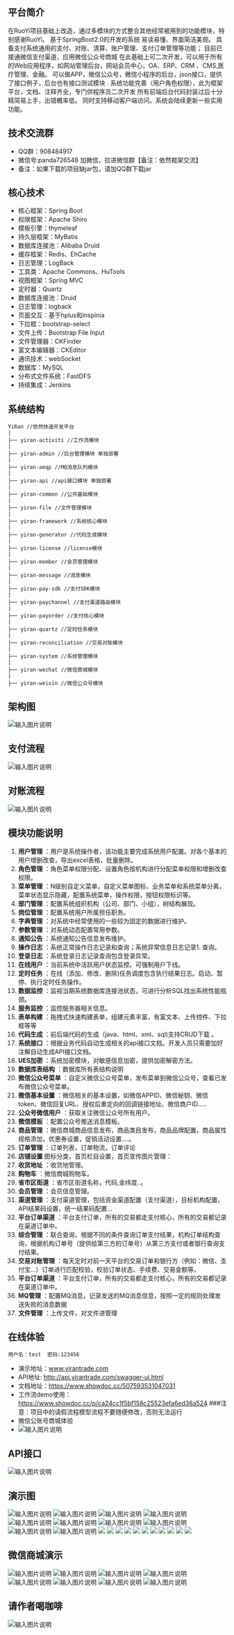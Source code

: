 ## 平台简介
在RuoYi项目基础上改造，通过多模块的方式整合其他经常被用到的功能模块，特别感谢RuoYi。
基于SpringBoot2.0的开发的系统 易读易懂、界面简洁美观。
具备支付系统通用的支付、对账、清算、账户管理、支付订单管理等功能；
目前已接通微信支付渠道，应用微信公众号商城
在此基础上可二次开发，可以用于所有的Web应用程序，如网站管理后台，网站会员中心，OA、ERP、CRM 、CMS,医疗管理、金融。 
可以做APP，微信公众号，微信小程序的后台，json接口，提供了接口例子，后台也有接口测试模块 .
系统功能完善（用户角色权限），此为框架平台，文档、注释齐全，专门供程序员二次开发 
所有前端后台代码封装过后十分精简易上手，出错概率低。
同时支持移动客户端访问。系统会陆续更新一些实用功能。 
## 技术交流群
- QQ群：908484917
- 微信号:panda726548 加微信，拉进微信群【备注：依然框架交流】
- 备注：如果下载的项目缺jar包，请加QQ群下载jar
## 核心技术
- 核心框架：Spring Boot
- 权限框架：Apache Shiro
- 模板引擎：thymeleaf
- 持久层框架：MyBatis
- 数据库连接池：Alibaba Druid
- 缓存框架：Redis、EhCache
- 日志管理：LogBack
- 工具类：Apache Commons、HuTools
- 视图框架：Spring MVC
- 定时器：Quartz
- 数据库连接池：Druid
- 日志管理：logback
- 页面交互：基于hplus和inspinia
- 下拉框：bootstrap-select
- 文件上传：Bootstrap File Input
- 文件管理器：CKFinder
- 富文本编辑器：CKEditor
- 通讯技术：webSocket
- 数据库：MySQL
- 分布式文件系统：FastDFS
- 持续集成：Jenkins
## 系统结构


```
YiRan //依然快速开发平台
|
├── yiran-activiti //工作流模块
|
├── yiran-admin //后台管理模块 单独部署
|
├── yiran-amqp //MQ消息队列模块
|
├── yiran-api //api接口模块 单独部署
|
├── yiran-common //公共基础模块
|
├── yiran-file //文件管理模块
|
├── yiran-framework //系统核心模块
|
├── yiran-generator //代码生成模块
|
├── yiran-license //license模块
|
├── yiran-member //会员管理模块
|
├── yiran-message //消息模块
|
├── yiran-pay-sdk //支付SDK模块
|
├── yiran-paychannel //支付渠道路由模块
|
├── yiran-payorder //支付核心模块
|
├── yiran-quartz //定时任务模块
|
├── yiran-reconciliation //交易对账模块
|
├── yiran-system //系统管理模块
|
├── yiran-wechat //微信商城模块
|
├── yiran-weixin //微信公众号模块
```
## 架构图
![输入图片说明](https://images.gitee.com/uploads/images/2019/1106/133143_4621a5b7_928853.png "屏幕截图.png")
## 支付流程
![输入图片说明](https://images.gitee.com/uploads/images/2019/1106/133214_5e0b5cba_928853.png "屏幕截图.png")
## 对账流程
![输入图片说明](https://images.gitee.com/uploads/images/2019/1128/145153_8a410e28_928853.png "屏幕截图.png")

## 模块功能说明
1.  **用户管理** ：用户是系统操作者，该功能主要完成系统用户配置。对各个基本的用户增删改查，导出excel表格，批量删除。
1.  **角色管理** ：角色菜单权限分配、设置角色按机构进行分配菜单权限和增删改查权限。
1.  **菜单管理** ：N级别自定义菜单，自定义菜单图标，业务菜单和系统菜单分离，菜单状态显示隐藏，配置系统菜单，操作权限，按钮权限标识等。
1.  **部门管理** ：配置系统组织机构（公司、部门、小组），树结构展现。
1.  **岗位管理** ：配置系统用户所属担任职务。
1.  **字典管理** ：对系统中经常使用的一些较为固定的数据进行维护。
1.  **参数管理** ：对系统动态配置常用参数。
1.  **通知公告** ：系统通知公告信息发布维护。
1.  **操作日志** ：系统正常操作日志记录和查询；系统异常信息日志记录1. 查询。
1.  **登录日志** ：系统登录日志记录查询包含登录异常。
1.  **在线用户** ：当前系统中活跃用户状态监控。可强制用户下线。
1.  **定时任务** ：在线（添加、修改、删除)任务调度包含执行结果日志。启动、暂停、执行定时任务操作。
1.  **数据监控** ：监视当期系统数据库连接池状态，可进行分析SQL找出系统性能瓶颈。
1.  **服务监控** ：监控服务器相关信息。
1.  **表单构建** ：拖拽式快速构建表单，组建元素丰富，有富文本、上传控件、下拉框等等
1.  **代码生成** ：前后端代码的生成（java、html、xml、sql)支持CRUD下载 。
1.  **系统接口** ：根据业务代码自动生成相关的api接口文档。开发人员只需要加好注解自动生成API接口文档。
1.  **UES加密** ：系统加密模块，对敏感信息加密，提供加密解密方法。
1.  **数据库表结构** ：数据库所有表结构说明
1.  **微信公众号菜单** ：自定义微信公众号菜单，发布菜单到微信公众号，查看已发布微信公众号菜单。
1.  **微信基本设置** ：微信相关的基本设置，如微信APPID、微信秘钥、微信token、微信回复URL、授权后重定向的回调链接地址、微信商户ID.....
1.  **公众号微信用户** ：获取关注微信公众号所有用户。
1.  **微信模板** ：配置公众号推送消息模板。
1.  **商品管理** ：微信商城商品信息发布，商品类目发布，商品品牌配置，商品属性规格添加，优惠券设置，促销活动设置....。
1.  **订单管理** ：订单列表，订单物流，订单评论
1.  **店铺设置** 图标分类，首页栏目设置，首页宣传图片管理：
1.  **收货地址** ：收货地管理。
1.  **购物车** ：微信商城购物车。
1.  **省市区街道** ：省市区街道名称，代码,金纬度..。
1.  **会员管理** ：会员信息管理。
1.  **渠道管理** ：支付渠道管理，包括资金渠道配置（支付渠道），目标机构配置，API结果码设置，统一结果码配置...
1.  **平台订单渠道** ：平台支付订单，所有的交易都走支付核心，所有的交易都记录在渠道订单中。
1.  **综合管理** ：联合查询，根据不同的条件查询订单支付结果，机构订单结构查询，根据机构订单号（提供给第三方的订单号）从第三方支付或者银行查询支付结果。
1.  **交易对账管理** ：每天定时对前一天平台的交易订单和银行方（例如：微信、支付宝...）订单进行匹配校验，校验订单状态、手续费、交易金额等。
1.  **平台订单渠道** ：平台支付订单，所有的交易都走支付核心，所有的交易都记录在渠道订单中。
1.  **MQ管理** ：配置MQ消息，记录发送的MQ消息信息，按照一定的规则处理发送失败的消息数据
1.  **文件管理** ：上传文件，对文件进管理
## 在线体验
```
用户名：test  密码:123456
```
- 演示地址：www.yirantrade.com
- API地址: http://api.yirantrade.com/swagger-ui.html
- 文档地址：https://www.showdoc.cc/507593531047031
- 工作流demo使用：https://www.showdoc.cc/p/ca24cc1f5bf158c25523efa6ed36a524
###注意：项目中的请假流程模型流程不要随便修改，否则无法运行
- 微信公账号商城体验
- ![输入图片说明](https://images.gitee.com/uploads/images/2019/1106/134819_0609ee7e_928853.png "屏幕截图.png")
## API接口
![输入图片说明](https://images.gitee.com/uploads/images/2019/1107/085300_49bf8325_928853.png "屏幕截图.png")
## 演示图
![输入图片说明](https://images.gitee.com/uploads/images/2019/1106/135337_e85b0d12_928853.png "屏幕截图.png")
![输入图片说明](https://images.gitee.com/uploads/images/2019/1106/135411_127852ec_928853.png "屏幕截图.png")
![输入图片说明](https://images.gitee.com/uploads/images/2019/1106/135647_b04d6c2f_928853.png "屏幕截图.png")
![输入图片说明](https://images.gitee.com/uploads/images/2019/1106/140255_f9c426d5_928853.png "屏幕截图.png")
![输入图片说明](https://images.gitee.com/uploads/images/2019/1106/140338_acb0a1f4_928853.png "屏幕截图.png")
![输入图片说明](https://images.gitee.com/uploads/images/2019/1106/140424_6b8e363e_928853.png "屏幕截图.png")
![输入图片说明](https://images.gitee.com/uploads/images/2019/1106/140458_97da2ea8_928853.png "屏幕截图.png")
![输入图片说明](https://images.gitee.com/uploads/images/2019/1106/140615_097e8c4b_928853.png "屏幕截图.png")
![输入图片说明](https://images.gitee.com/uploads/images/2019/1106/140648_445f80ef_928853.png "屏幕截图.png")
![输入图片说明](https://images.gitee.com/uploads/images/2019/1106/142625_4860e86f_928853.png "屏幕截图.png")
![](https://www.showdoc.cc/server/api/common/visitfile/sign/706d89e23a1ec8419e39e3ffcffb28e7?showdoc=.jpg)
![](https://www.showdoc.cc/server/api/common/visitfile/sign/bd91c0c2ee6c39e38ec1c1dabc1031b0?showdoc=.jpg)
![](https://www.showdoc.cc/server/api/common/visitfile/sign/d0117cd6f43daa1567032d54e75ed513?showdoc=.jpg)
![](https://www.showdoc.cc/server/api/common/visitfile/sign/bb4ac22dc6974d4e75ab36fc89753b23?showdoc=.jpg)
![](https://www.showdoc.cc/server/api/common/visitfile/sign/9b9ef2e5c1b71c6355a0489ab2238cac?showdoc=.jpg)
![](https://www.showdoc.cc/server/api/common/visitfile/sign/5ab5f9383cfead143f115463158c2fea?showdoc=.jpg)
![](https://www.showdoc.cc/server/api/common/visitfile/sign/5e4bc213e12bce62d313ee928ebfe46d?showdoc=.jpg)
![](https://www.showdoc.cc/server/api/common/visitfile/sign/0cb236f352e33e91fe0b353b3aed2d4e?showdoc=.jpg)
![](https://www.showdoc.cc/server/api/common/visitfile/sign/e9ca67e34461805599c07781383685b7?showdoc=.jpg)
![](https://www.showdoc.cc/server/api/common/visitfile/sign/740088aa137f7b7711cdaf031c14351b?showdoc=.jpg)
![](https://www.showdoc.cc/server/api/common/visitfile/sign/ced2f866322af9b5a206e10409c6b054?showdoc=.jpg)
## 微信商城演示

![输入图片说明](https://images.gitee.com/uploads/images/2019/1106/145229_933a7a54_928853.png "屏幕截图.png")
![输入图片说明](https://images.gitee.com/uploads/images/2019/1106/145302_994caa06_928853.png "屏幕截图.png")
![输入图片说明](https://images.gitee.com/uploads/images/2019/1106/145334_381fc3fc_928853.png "屏幕截图.png")
![输入图片说明](https://images.gitee.com/uploads/images/2019/1106/145409_7f32bf4d_928853.png "屏幕截图.png")
![输入图片说明](https://images.gitee.com/uploads/images/2019/1106/145605_11ed4552_928853.png "屏幕截图.png")
![输入图片说明](https://images.gitee.com/uploads/images/2019/1106/145747_660d579f_928853.png "屏幕截图.png")
![输入图片说明](https://images.gitee.com/uploads/images/2019/1106/145829_c30d8fca_928853.png "屏幕截图.png")
![输入图片说明](https://images.gitee.com/uploads/images/2019/1106/145859_482ad6da_928853.png "屏幕截图.png")
## 请作者喝咖啡
![输入图片说明](https://images.gitee.com/uploads/images/2019/1106/145932_5eb76f08_928853.png "屏幕截图.png")
